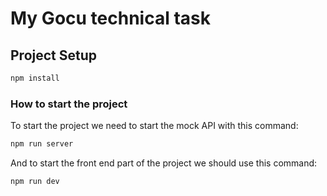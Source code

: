 # My Gocu technical task

## Project Setup

```sh
npm install
```

### How to start the project 

To start the project we need to start the mock API with this command: 

```sh
npm run server
```
And to start the front end part of the project we should use this command:

```sh
npm run dev
```
